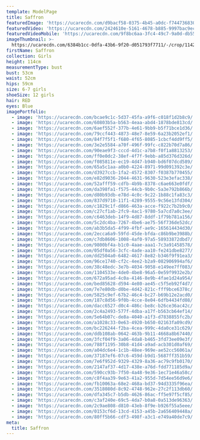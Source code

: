 ```yaml
---
template: ModelPage
title: Saffron
featuredImage: 'https://ucarecdn.com/d9bacf58-0375-4b45-a0dc-f74473683021/'
featuredVideo: 'https://ucarecdn.com/2424610e-5161-4678-b885-9997bac9ec73/'
featuredVideoMobile: 'https://ucarecdn.com/9f8bc6aa-3fc4-49c7-9a0d-db55c16a834e/'
imageThumbnail: >-
  https://ucarecdn.com/6384b1cc-0dfa-43b6-9f20-d051793f7711/-/crop/1142x1067/224,0/-/preview/
firstName: Saffron
collection: Girls
height: 114cm
measurementType: bust
bust: 53cm
waist: 52cm
hips: 59cm
size: 6-7 girls
shoeSize: 12 girls
hair: RED
eyes: Blue
imagePortfolio:
  - image: 'https://ucarecdn.com/bcae9c1c-5d37-45fa-a9f6-c018f1d2b8c9/'
  - image: 'https://ucarecdn.com/60803b5a-b563-4eaa-abd4-1878bde813cd/'
  - image: 'https://ucarecdn.com/6aef552f-377b-4e61-9bb9-b5f71bce1d36/'
  - image: 'https://ucarecdn.com/79ccf443-4873-48e7-8e59-6a23b2052ef1/'
  - image: 'https://ucarecdn.com/84f7f5f1-f680-4f65-8085-1cbcf4dd9ff5/'
  - image: 'https://ucarecdn.com/3e2e5584-a70f-496f-99fc-c822b70d7a86/'
  - image: 'https://ucarecdn.com/90eae9f3-cccd-4d1c-a7b8-f0f1a8813253/'
  - image: 'https://ucarecdn.com/ff0e0dc2-38ef-4f7f-9ebb-a85d376d326d/'
  - image: 'https://ucarecdn.com/f085811e-ec19-4d47-b940-bd6f07dcd589/'
  - image: 'https://ucarecdn.com/65a5c1aa-a0b0-4224-8971-99d091392c3e/'
  - image: 'https://ucarecdn.com/d3927ccb-1fa2-4572-8307-f0387b770455/'
  - image: 'https://ucarecdn.com/e82d9036-2044-4631-9630-523e3efac338/'
  - image: 'https://ucarecdn.com/52afff59-cdfb-4b9b-8378-c6ae663e0fdf/'
  - image: 'https://ucarecdn.com/da398fa1-f575-44cb-9b0c-5a3e792b866b/'
  - image: 'https://ucarecdn.com/d80b93db-e78d-4c0c-9c22-1b88c1fa83c3/'
  - image: 'https://ucarecdn.com/837d9710-11f1-4289-9555-9c56e13fd304/'
  - image: 'https://ucarecdn.com/c1829c1f-d866-463a-acce-f922c7b2b9c0/'
  - image: 'https://ucarecdn.com/c27cf1ab-2fc9-4ac1-9780-5a7cd7a0c3ee/'
  - image: 'https://ucarecdn.com/c6463deb-14f9-4d87-8ddf-1f79b781a156/'
  - image: 'https://ucarecdn.com/5c2dc4ba-7267-4be6-ae75-56f736de52dc/'
  - image: 'https://ucarecdn.com/ab3b5da5-4f99-4fbf-ae9c-165614434d30/'
  - image: 'https://ucarecdn.com/2ecca6a9-59fd-45de-bfda-c86b9be3988b/'
  - image: 'https://ucarecdn.com/c7db8606-1008-4af0-97a5-58933872dbd7/'
  - image: 'https://ucarecdn.com/9800bf4a-b1c0-4aae-aaa1-7c3a91458578/'
  - image: 'https://ucarecdn.com/05df0a56-3cfc-4ade-aa10-fe241dbe8277/'
  - image: 'https://ucarecdn.com/dd2504a0-6482-4617-8e82-b346f9f91ea3/'
  - image: 'https://ucarecdn.com/96ce1740-cf2c-4ee2-b2a9-082906994af6/'
  - image: 'https://ucarecdn.com/38c48edc-3e7b-4034-9058-e149ee7ff083/'
  - image: 'https://ucarecdn.com/1104533e-4de0-4be8-96a5-0e59f9932e2b/'
  - image: 'https://ucarecdn.com/672a95ad-4c0a-4146-8e9b-4fae1d24a954/'
  - image: 'https://ucarecdn.com/bed85628-d594-4e80-ae45-c5f5eb92f4d7/'
  - image: 'https://ucarecdn.com/7e7e80db-d0be-4d42-821c-fff9bce6378c/'
  - image: 'https://ucarecdn.com/5825c9ef-67b2-46c4-bc27-b69b12e2acd0/'
  - image: 'https://ucarecdn.com/187c8d56-9f0b-4cce-8e04-6dfb4434fd08/'
  - image: 'https://ucarecdn.com/dacc6527-d0c4-486c-be8c-b26ce36ac42c/'
  - image: 'https://ucarecdn.com/2c4a2493-577f-4dba-a17f-b563cb64ef14/'
  - image: 'https://ucarecdn.com/5e64b07c-de8a-4040-a1f3-d7838855fc2b/'
  - image: 'https://ucarecdn.com/a1028c33-0e63-4920-b650-02163fa09cd9/'
  - image: 'https://ucarecdn.com/bc226244-f2ba-4cea-999c-4da0ce31c629/'
  - image: 'https://ucarecdn.com/ddb108ab-0642-463b-9b11-4668a8b67440/'
  - image: 'https://ucarecdn.com/3fcf04f9-3a06-4da8-b465-3fd73ee09e3f/'
  - image: 'https://ucarecdn.com/788f1195-30b8-41d4-a9ad-acb301d0af69/'
  - image: 'https://ucarecdn.com/a04dc6e4-1c1b-48ee-969e-ae52cc56061a/'
  - image: 'https://ucarecdn.com/37187ef6-07c6-459d-b9d1-5687ff351b59/'
  - image: 'https://ucarecdn.com/7e6f952d-9329-4329-8a36-ac79c9fb0170/'
  - image: 'https://ucarecdn.com/2147af37-4d17-438e-a76d-fdd771185d9a/'
  - image: 'https://ucarecdn.com/590cc93b-7f50-4a48-9e36-1ec71e46a58c/'
  - image: 'https://ucarecdn.com/c8f4aa39-9e63-41a2-955d-7d54ee56d9e6/'
  - image: 'https://ucarecdn.com/fb10063a-68e2-468a-bd37-94d3335f96ea/'
  - image: 'https://ucarecdn.com/3518080d-8c92-4748-962e-27c2f113db60/'
  - image: 'https://ucarecdn.com/dfa345c7-b5db-4626-86ac-ff5e97f5cf85/'
  - image: 'https://ucarecdn.com/c3af240e-69c5-4da7-b0a8-0a513de96363/'
  - image: 'https://ucarecdn.com/2c9ae808-d810-43eb-8f9e-b926f55a5eee/'
  - image: 'https://ucarecdn.com/0153cf6d-13cd-4153-a45b-2a656409448a/'
  - image: 'https://ucarecdn.com/80ff5b66-cdf3-498f-a3c1-e749a40de7c9/'
meta:
  title: Saffron
---
```



